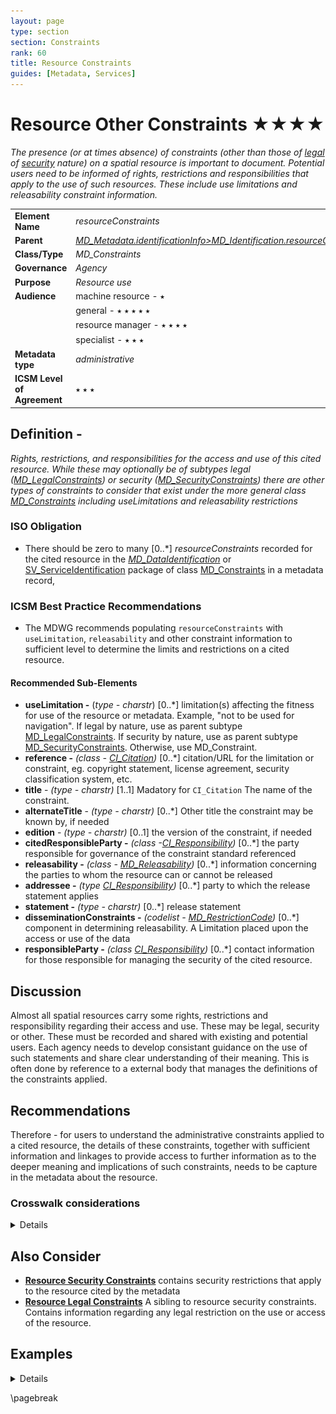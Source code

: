 ```yaml
---
layout: page
type: section
section: Constraints
rank: 60
title: Resource Constraints
guides: [Metadata, Services]
---
```

# Resource Other Constraints ★★★★
*The presence (or at times absence) of constraints (other than those of [legal](./ResourceLegalConstraints) of [security](./ResourceSecurityConstraints) nature) on a spatial resource is important to document. Potential users need to be informed of rights, restrictions and responsibilities that apply to the use of such resources. These include *use limitations* and *releasability* constraint information.*

| | |
| --- | --- |
| **Element Name** | *resourceConstraints* |
| **Parent** | *[MD_Metadata.identificationInfo>MD_Identification.resourceConstraints](./class-MD_Constraints)* |
| **Class/Type** | *MD_Constraints* |
| **Governance** | *Agency* |
| **Purpose** | *Resource use* |
| **Audience** | machine resource - ⭑ |
| | general - ⭑ ⭑ ⭑ ⭑ ⭑ |
| | resource manager - ⭑ ⭑ ⭑ ⭑ |
| | specialist - ⭑ ⭑ ⭑ |
| **Metadata type** | *administrative* |
| **ICSM Level of Agreement** | ⭑ ⭑ ⭑ |

## Definition -
*Rights, restrictions, and responsibilities for the access and use of this cited resource. While these may optionally be of subtypes legal ([MD_LegalConstraints](./class-MD_LegalConstraints)) or security ([MD_SecurityConstraints](./class-MD_SecurityConstraints)) there are other types of constraints to consider that exist under the more general class [MD_Constraints](./class-MD_Constraints) including *useLimitations* and *releasability* restrictions* 

### ISO Obligation

- There should be zero to many [0..\*] *resourceConstraints* recorded for the cited resource in the *[MD_DataIdentification](./class-MD_DataIdentification)* or [SV_ServiceIdentification](./ServiceIdentification) package of class [MD_Constraints](./class-MD_Constraints) in a metadata record,

### ICSM Best Practice Recommendations

- The MDWG recommends populating `resourceConstraints` with `useLimitation`, `releasability` and other constraint information to sufficient level to determine the limits and restrictions on a cited resource.

#### Recommended Sub-Elements

- **useLimitation -** (*type - charstr*) [0..\*] limitation(s) affecting the fitness for use of the resource or metadata. Example, "not to be used for navigation". If legal by nature, use as parent subtype [MD_LegalConstraints](./ResourceLegalConstraints). If security by nature, use as parent subtype [MD_SecurityConstraints](./MetadataSecurityConstraints). Otherwise, use MD_Constraint.
- **reference -** *(class - [CI_Citation](./class-CI_Citation))* [0..\*] citation/URL for the limitation or constraint, eg. copyright statement, license agreement, security classification system, etc.
 - **title** - *(type - charstr)* [1..1] Madatory for `CI_Citation` The name of the constraint.
 - **alternateTitle** - *(type - charstr)* [0..\*] Other title the constraint may be known by, if needed
 - **edition** - *(type - charstr)* [0..1] the version of the constraint, if needed
 - **citedResponsibleParty -** *(class -[CI_Responsibility](./class-CI_Responsibility))* [0..\*] the party responsible for governance of the constraint standard referenced
- **releasability -** *(class - [MD_Releasability](./class-MD_Constraints))* [0..\*] information concerning the parties to whom the resource can or cannot be released
 - **addressee -** *(type [CI_Responsibility](./class-CI_Responsibility))* [0..\*] party to which the release statement applies
 - **statement -** *(type - charstr)* [0..\*] release statement
 - **disseminationConstraints -** *(codelist - [MD_RestrictionCode](./class-MD_Constraints#MD_RestrictionCode---codelist))* [0..\*] component in determining releasability. A Limitation placed upon the access or use of the data
 - **responsibleParty -** *(class [CI_Responsibility](./class-CI_Responsibility))* [0..\*] contact information for those responsible for managing the security of the cited resource.

## Discussion

Almost all spatial resources carry some rights, restrictions and responsibility regarding their access and use. These may be legal, security or other. These must be recorded and shared with existing and potential users. Each agency needs to develop consistant guidance on the use of such statements and share clear understanding of their meaning. This is often done by reference to a external body that manages the definitions of the constraints applied.

## Recommendations

Therefore - for users to understand the administrative constraints applied to a cited resource, the details of these constraints, together with sufficient information and linkages to provide access to further information as to the deeper meaning and implications of such constraints, needs to be capture in the metadata about the resource.

### Crosswalk considerations

<details>

#### ISO19139

See guidance provided in *[MD_Constraints](./class-MD_Constraints)*

#### RIF-CS

Maps to the agregate `Rights/@accessRights`

</details>

## Also Consider

- **[Resource Security Constraints](./ResourceSecurityConstraints)** contains security restrictions that apply to the resource cited by the metadata
- **[Resource Legal Constraints](./ResourceLegalConstraints)** A sibling to resource security constraints. Contains information regarding any legal restriction on the use or access of the resource.

## Examples

<details>

### XML

```
<mdb:MD_Metadata>
....
 <mdb:identificationInfo>
  <mri:MD_DataIdentification>
  ....
    <mri:resourceConstraints>
      <mco:MD_Constraints>
        <mco:useLimitation>
         <gco:CharacterString>Not to be used for measurement</gco:CharacterString>
        </mco:useLimitation>
        <mco:reference>
         <cit:CI_Citation>
           <cit:title>
            <gco:CharacterString>My own list of constraints
            </gco:CharacterString>
           </cit:title>
         </cit:CI_Citation>
        </mco:reference>
        <mco:releasability>
         <mco:MD_Releasability>
           <mco:addressee>
            <cit:CI_Responsibility>
              <cit:role>
               <cit:CI_RoleCode 
               codeList="https://schemas.isotc211.org/19115
               /resources/Codelist/cat/codelists.xml#CI_RoleCode"
               codeListValue="resourceProvider"/>
              </cit:role>
            </cit:CI_Responsibility>
           </mco:addressee>
           <mco:statement>
            <gco:CharacterString>not useful to others
            </gco:CharacterString>
           </mco:statement>
         </mco:MD_Releasability>
        </mco:releasability>
        <mco:responsibleParty>
         <cit:CI_Responsibility>
           <cit:role>
            <cit:CI_RoleCode 
            codeList="https://schemas.isotc211.org/19115/resources
            /Codelist/cat/codelists.xml#CI_RoleCode" 
            codeListValue="publisher"/>
           </cit:role>
           <cit:party>
            <cit:CI_Organisation>
              <cit:name>
               <gco:CharacterString>OpenWork Ltd
               </gco:CharacterString>
              </cit:name>
              <cit:contactInfo>
               <cit:CI_Contact>
                 <cit:address>
                  <cit:CI_Address>
                    <cit:electronicMailAddress>
                     <gco:CharacterString>info@openwork.nz
                     </gco:CharacterString>
                    </cit:electronicMailAddress>
                  </cit:CI_Address>
                 </cit:address>
               </cit:CI_Contact>
              </cit:contactInfo>
            </cit:CI_Organisation>
           </cit:party>
         </cit:CI_Responsibility>
        </mco:responsibleParty>
      </mco:MD_Constraints>
     </mri:resourceConstraints>
   ....
   </mri:MD_DataIdentification>
 </mdb:identificationInfo>
....
</mdb:MD_Metadata>
```

\pagebreak

### UML diagrams

Recommended elements highlighted in yellow

![constraints](../images/ResourceOtherConstraintsUML.png)

</details>

\pagebreak

